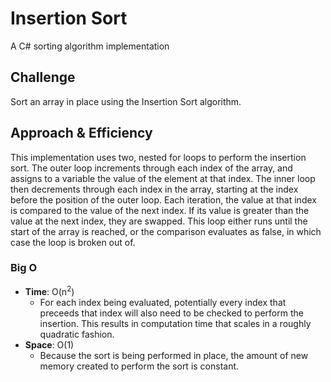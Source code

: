 # Insertion Sort
A C# sorting algorithm implementation

## Challenge
Sort an array in place using the Insertion Sort algorithm.

## Approach & Efficiency
This implementation uses two, nested for loops to perform the insertion sort.
The outer loop increments through each index of the array, and assigns to a variable the value of the element at that index.
The inner loop then decrements through each index in the array, starting at the index before the position of the outer loop.
Each iteration, the value at that index is compared to the value of the next index. If its value is greater than the value at the next index, they are swapped.
This loop either runs until the start of the array is reached, or the comparison evaluates as false, in which case the loop is broken out of.

### Big O
- **Time**: O(n<sup>2</sup>)
  - For each index being evaluated, potentially every index that preceeds that index will also need to be checked to perform the insertion. This results in computation time that scales in a roughly quadratic fashion.
- **Space**: O(1)
  - Because the sort is being performed in place, the amount of new memory created to perform the sort is constant.